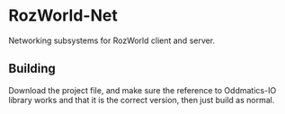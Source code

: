 # RozWorld-Net
Networking subsystems for RozWorld client and server.

## Building
Download the project file, and make sure the reference to Oddmatics-IO library works and that it is the correct version, then just build as normal.